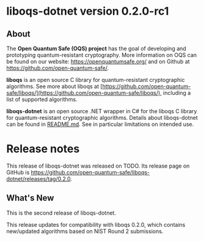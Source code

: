 liboqs-dotnet version 0.2.0-rc1
===========================

About
-----

The **Open Quantum Safe (OQS) project** has the goal of developing and prototyping quantum-resistant cryptography.  More information on OQS can be found on our website: https://openquantumsafe.org/ and on Github at https://github.com/open-quantum-safe/.  

**liboqs** is an open source C library for quantum-resistant cryptographic algorithms.  See more about liboqs at [https://github.com/open-quantum-safe/liboqs/](https://github.com/open-quantum-safe/liboqs/), including a list of supported algorithms.

**liboqs-dotnet** is an open source .NET wrapper in C# for the liboqs C library for quantum-resistant cryptographic algorithms.  Details about liboqs-dotnet can be found in [README.md](https://github.com/open-quantum-safe/liboqs-dotnet/blob/master/README.md).  See in particular limitations on intended use.

Release notes
=============

This release of liboqs-dotnet was released on TODO.  Its release page on GitHub is https://github.com/open-quantum-safe/liboqs-dotnet/releases/tag/0.2.0.

What's New
----------

This is the second release of liboqs-dotnet.

This release updates for compatibility with liboqs 0.2.0, which contains new/updated algorithms based on NIST Round 2 submissions.
